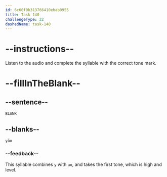 ```yaml
---
id: 6c60f0b313766410ebab0955
title: Task 140
challengeType: 22
dashedName: task-140
---
```


<!-- (Audio) A: yāo -->

# --instructions--

Listen to the audio and complete the syllable with the correct tone mark.

# --fillInTheBlank--

## --sentence--

`BLANK`

## --blanks--

`yāo`

### --feedback--

This syllable combines `y` with `ao`, and takes the first tone, which is high and level.
